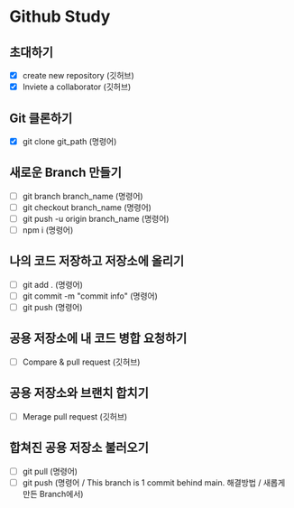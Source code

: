 # Github Study

## 초대하기
* [x] create new repository (깃허브)
* [x] Inviete a collaborator (깃허브)

## Git 클론하기
* [x] git clone git_path (명령어)

## 새로운 Branch 만들기
* [ ] git branch branch_name (명령어)
* [ ] git checkout branch_name (명령어)
* [ ] git push -u origin branch_name (명령어)
* [ ] npm i (명령어)
 
## 나의 코드 저장하고 저장소에 올리기
* [ ] git add . (명령어)
* [ ] git commit -m "commit info" (명령어)
* [ ] git push (명령어)

## 공용 저장소에 내 코드 병합 요청하기
* [ ] Compare & pull request (깃허브)

## 공용 저장소와 브랜치 합치기
* [ ] Merage pull request (깃허브)

## 합쳐진 공용 저장소 불러오기
* [ ] git pull (명령어)
* [ ] git push (명령어 / This branch is 1 commit behind main. 해결방법 / 새롭게 만든 Branch에서)
